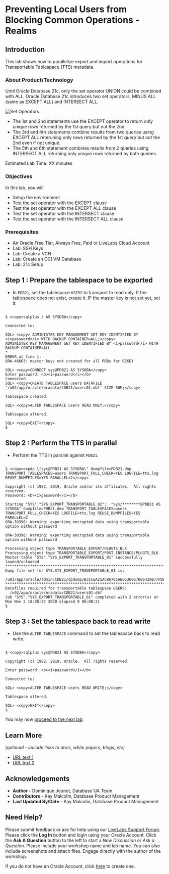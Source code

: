 # Preventing Local Users from Blocking Common Operations - Realms

## Introduction
This lab shows how to parallelize export and import operations for Transportable Tablespace (TTS) metadata.

### About Product/Technology
Until Oracle Database 21c, only the set operator UNION could be combined with ALL. Oracle Database 21c introduces two set operators, MINUS ALL (same as EXCEPT ALL) and INTERSECT ALL.

 ![Set Operators](images/set-operators.png "Set Operators")

- The 1st and 2nd statements use the EXCEPT operator to return only unique rows returned by the 1st query but not the 2nd.  
- The 3rd and 4th statements combine results from two queries using EXCEPT ALL reteruning only rows returned by the 1st query but not the 2nd even if not unique.
- The 5th and 6th statement combines results from 2 queries using INTERSECT ALL returning only unique rows returned by both queries.


Estimated Lab Time: XX minutes

### Objectives
In this lab, you will:
* Setup the environment
* Test the set operator with the EXCEPT clause
* Test the set operator with the EXCEPT ALL clause
* Test the set operator with the INTERSECT clause
* Test the set operator with the INTERSECT ALL clause

### Prerequisites

* An Oracle Free Tier, Always Free, Paid or LiveLabs Cloud Account
* Lab: SSH Keys
* Lab: Create a VCN
* Lab: Create an OCI VM Database
* Lab: 21c Setup


## Step 1 : Prepare the tablespace to be exported

- In `PDB21`, set the tablespace `USERS` to transport to read only. If the tablespace does not exist, create it. IF the master key is not set yet, set it.

```

$ <copy>sqlplus / AS SYSDBA</copy>                   

Connected to:

SQL> <copy> ADMINISTER KEY MANAGEMENT SET KEY IDENTIFIED BY <i>password</i> WITH BACKUP CONTAINER=ALL;</copy>
ADMINISTER KEY MANAGEMENT SET KEY IDENTIFIED BY <i>password</i> WITH BACKUP CONTAINER=ALL
*
ERROR at line 1:
ORA-46663: master keys not created for all PDBs for REKEY

SQL> <copy>CONNECT sys@PDB21 AS SYSDBA</copy>                   
Enter password: <b><i>password</i></b>
Connected.
SQL> <copy>CREATE TABLESPACE users DATAFILE '/u02/app/oracle/oradata/CDB21/users01.dbf' SIZE 50M;</copy>

Tablespace created.

SQL> <copy>ALTER TABLESPACE users READ ONLY;</copy>

Tablespace altered.

SQL> <copy>EXIT</copy>
$ 

```

## Step 2 : Perform the TTS in parallel

- Perform the TTS in parallel against `PDB21`.

```

$ <copy>expdp \"sys@PDB21 AS SYSDBA\" dumpfile=PDB21.dmp TRANSPORT_TABLESPACES=users TRANSPORT_FULL_CHECK=YES LOGFILE=tts.log REUSE_DUMPFILES=YES PARALLEL=2</copy>

Copyright (c) 1982, 2019, Oracle and/or its affiliates.  All rights reserved.
Password: <b><i>password</i></b>

Starting "SYS"."SYS_EXPORT_TRANSPORTABLE_02":  "sys/********@PDB21 AS SYSDBA" dumpfile=PDB21.dmp TRANSPORT_TABLESPACES=users TRANSPORT_FULL_CHECK=YES LOGFILE=tts.log REUSE_DUMPFILES=YES PARALLEL=2
ORA-39396: Warning: exporting encrypted data using transportable option without password

ORA-39396: Warning: exporting encrypted data using transportable option without password

Processing object type TRANSPORTABLE_EXPORT/PLUGTS_BLK
Processing object type TRANSPORTABLE_EXPORT/POST_INSTANCE/PLUGTS_BLK
Master table "SYS"."SYS_EXPORT_TRANSPORTABLE_01" successfully loaded/unloaded
******************************************************************************
Dump file set for SYS.SYS_EXPORT_TRANSPORTABLE_01 is:
  /u01/app/oracle/admin/CDB21/dpdump/B31CEA21AC8A70CAE0536067606430B7/PDB21.dmp
******************************************************************************
Datafiles required for transportable tablespace USERS:
  /u02/app/oracle/oradata/CDB21/users01.dbf
Job "SYS"."SYS_EXPORT_TRANSPORTABLE_01" completed with 2 error(s) at Mon Nov 2 18:00:37 2020 elapsed 0 00:00:21
$ 

```

## Step 3 : Set the tablespace back to read write

- Use the `ALTER TABLESPACE` command to set the tablespace back to read write.

```

$ <copy>sqlplus sys@PDB21 AS SYSDBA</copy>                   

Copyright (c) 1982, 2019, Oracle.  All rights reserved.

Enter password: <b><i>password</i></b>

Connected to:

SQL> <copy>ALTER TABLESPACE users READ WRITE;</copy>

Tablespace altered.

SQL> <copy>EXIT</copy>
$ 

```

You may now [proceed to the next lab](#next).

## Learn More

*(optional - include links to docs, white papers, blogs, etc)*

* [URL text 1](http://docs.oracle.com)
* [URL text 2](http://docs.oracle.com)

## Acknowledgements
* **Author** - Dominique Jeunot, Database UA Team
* **Contributors** -  Kay Malcolm, Database Product Management
* **Last Updated By/Date** -  Kay Malcolm, Database Product Management

## Need Help?
Please submit feedback or ask for help using our [LiveLabs Support Forum](https://community.oracle.com/tech/developers/categories/livelabsdiscussions). Please click the **Log In** button and login using your Oracle Account. Click the **Ask A Question** button to the left to start a *New Discussion* or *Ask a Question*.  Please include your workshop name and lab name.  You can also include screenshots and attach files.  Engage directly with the author of the workshop.

If you do not have an Oracle Account, click [here](https://profile.oracle.com/myprofile/account/create-account.jspx) to create one.
